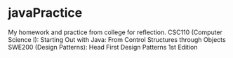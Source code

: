 # javaPractice
My homework and practice from college for reflection. 
CSC110 (Computer Science I): Starting Out with Java: From Control Structures through Objects
SWE200 (Design Patterns): Head First Design Patterns 1st Edition
